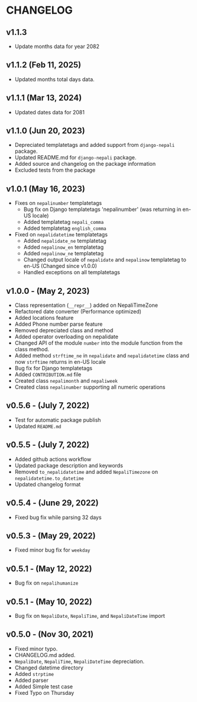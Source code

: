 # CHANGELOG

## v1.1.3

- Update months data for year 2082

## v1.1.2 (Feb 11, 2025)

- Updated months total days data.

## v1.1.1 (Mar 13, 2024)

- Updated dates data for 2081

## v1.1.0 (Jun 20, 2023)

- Depreciated templatetags and added support from `django-nepali` package.
- Updated README.md for `django-nepali` package.
- Added source and changelog on the package information
- Excluded tests from the package

## v1.0.1 (May 16, 2023)
- Fixes on `nepalinumber` templatetags
    - Bug fix on Django templatetags 'nepalinumber' (was returning in en-US locale)
    - Added templatetag `nepali_comma`
    - Added templatetag `english_comma`
- Fixed on `nepalidatetime` templatetags
    - Added `nepalidate_ne` templatetag
    - Added `nepalinow_en` templatetag
    - Added `nepalinow_ne` templatetag
    - Changed output locale of `nepalidate` and `nepalinow` templatetag to en-US (Changed since v1.0.0)
    - Handled exceptions on all templatetags

## v1.0.0 - (May 2, 2023)
- Class representation (`__repr__`) added on NepaliTimeZone
- Refactored date converter (Performance optimized)
- Added locations feature
- Added Phone number parse feature
- Removed depreciated class and method
- Added operator overloading on nepalidate
- Changed API of the module `number` into the module function from the class method.
- Added method `strftime_ne` in `nepalidate` and `nepalidatetime` class and now `strftime` returns in en-US locale
- Bug fix for Django templatetags
- Added `CONTRIBUTION.md` file
- Created class `nepalimonth` and `nepaliweek`
- Created class `nepalinumber` supporting all numeric operations

## v0.5.6 - (July 7, 2022)
- Test for automatic package publish
- Updated `README.md`

## v0.5.5 - (July 7, 2022)
- Added github actions workflow
- Updated package description and keywords
- Removed `to_nepalidatetime` and added `NepaliTimezone` on `nepalidatetime.to_datetime`
- Updated changelog format

## v0.5.4 - (June 29, 2022)
- Fixed bug fix while parsing 32 days

## v0.5.3 - (May 29, 2022)
- Fixed minor bug fix for `weekday`

## v0.5.1 - (May 12, 2022)
- Bug fix on `nepalihumanize`

## v0.5.1 - (May 10, 2022)
- Bug fix on `NepaliDate`, `NepaliTime`, and `NepaliDateTime` import

## v0.5.0 - (Nov 30, 2021)
- Fixed minor typo.
- CHANGELOG.md added.
- `NepaliDate`, `NepaliTime`, `NepaliDateTime` depreciation.
- Changed datetime directory
- Added `strptime`
- Added parser
- Added Simple test case
- Fixed Typo on Thursday
